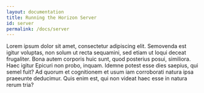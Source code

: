 ```yaml
---
layout: documentation
title: Running the Horizon Server
id: server
permalink: /docs/server
---
```


Lorem ipsum dolor sit amet, consectetur adipiscing elit. Semovenda est igitur voluptas, non solum ut recta sequamini, sed etiam ut loqui deceat frugaliter. Bona autem corporis huic sunt, quod posterius posui, similiora. Haec igitur Epicuri non probo, inquam. Idemne potest esse dies saepius, qui semel fuit? Ad quorum et cognitionem et usum iam corroborati natura ipsa praeeunte deducimur. Quis enim est, qui non videat haec esse in natura rerum tria?
